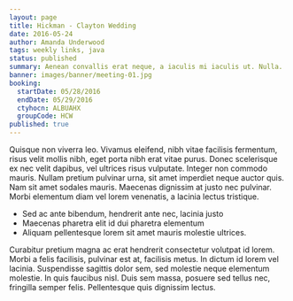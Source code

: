 ```yaml
---
layout: page
title: Hickman - Clayton Wedding
date: 2016-05-24
author: Amanda Underwood
tags: weekly links, java
status: published
summary: Aenean convallis erat neque, a iaculis mi iaculis ut. Nulla.
banner: images/banner/meeting-01.jpg
booking:
  startDate: 05/28/2016
  endDate: 05/29/2016
  ctyhocn: ALBUAHX
  groupCode: HCW
published: true
---
```

Quisque non viverra leo. Vivamus eleifend, nibh vitae facilisis fermentum, risus velit mollis nibh, eget porta nibh erat vitae purus. Donec scelerisque ex nec velit dapibus, vel ultrices risus vulputate. Integer non commodo mauris. Nullam pretium pulvinar urna, sit amet imperdiet neque auctor quis. Nam sit amet sodales mauris. Maecenas dignissim at justo nec pulvinar. Morbi elementum diam vel lorem venenatis, a lacinia lectus tristique.

* Sed ac ante bibendum, hendrerit ante nec, lacinia justo
* Maecenas pharetra elit id dui pharetra elementum
* Aliquam pellentesque lorem sit amet mauris molestie ultrices.

Curabitur pretium magna ac erat hendrerit consectetur volutpat id lorem. Morbi a felis facilisis, pulvinar est at, facilisis metus. In dictum id lorem vel lacinia. Suspendisse sagittis dolor sem, sed molestie neque elementum molestie. In quis faucibus nisl. Duis sem massa, posuere sed tellus nec, fringilla semper felis. Pellentesque quis dignissim lectus.
